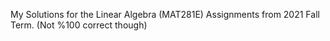 My Solutions for the Linear Algebra (MAT281E) Assignments from 2021 Fall Term. (Not %100 correct though)